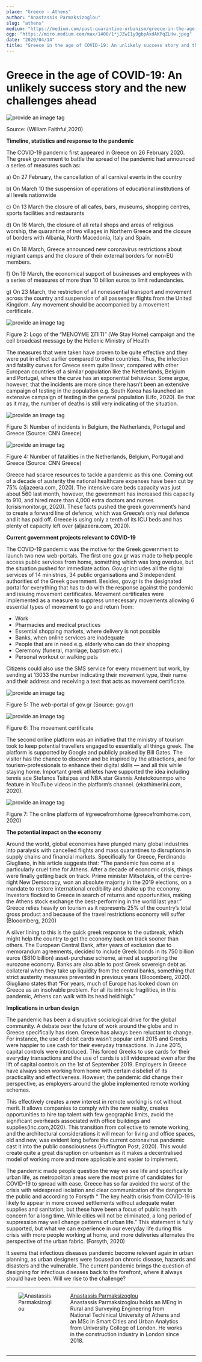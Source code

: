 ```yaml
---
place: "Greece - Athens"
author: "Anastassis Parmaksizoglou"
slug: "athens"
medium: "https://medium.com/post-quarantine-urbanism/greece-in-the-age-of-covid-19-an-unlikely-success-story-and-the-new-challenges-ahead-3c84820b692c"
ogp: "https://miro.medium.com/max/1400/1*jJZwI1y9gbpAxdAKPqZLHw.jpeg"
date: "2020/04/14"
title: "Greece in the age of COVID-19: An unlikely success story and the new challenges ahead"
---
```


Greece in the age of COVID-19: An unlikely success story and the new challenges ahead
=====================================================================================


<img src="https://miro.medium.com/max/1400/1*jJZwI1y9gbpAxdAKPqZLHw.jpeg" alt="provide an image tag"/>



Source: (William Faithful,2020)

**Timeline, statistics and response to the pandemic**

The COVID-19 pandemic first appeared in Greece on 26 February 2020. The greek government to battle the spread of the pandemic had announced a series of measures such as:

a) On 27 February, the cancellation of all carnival events in the country

b) On March 10 the suspension of operations of educational institutions of all levels nationwide

c) On 13 March the closure of all cafes, bars, museums, shopping centres, sports facilities and restaurants

d) On 16 March, the closure of all retail shops and areas of religious worship, the quarantine of two villages in Northern Greece and the closure of borders with Albania, North Macedonia, Italy and Spain.

e) On 18 March, Greece announced new coronavirus restrictions about migrant camps and the closure of their external borders for non-EU members.

f) On 19 March, the economical support of businesses and employees with a series of measures of more than 10 billion euros to limit redundancies.

g) On 23 March, the restriction of all nonessential transport and movement across the country and suspension of all passenger flights from the United Kingdom. Any movement should be accompanied by a movement certificate.

<img src="https://miro.medium.com/max/1310/1*T1bs20-2-_tLSxVf4Gh16g.png" alt="provide an image tag"/>

Figure 2: Logo of the “ΜΕΝΟΥΜΕ ΣΠΙΤΙ” (We Stay Home) campaign and the cell broadcast message by the Hellenic Ministry of Health

The measures that were taken have proven to be quite effective and they were put in effect earlier compared to other countries. Thus, the infection and fatality curves for Greece seem quite linear, compared with other European countries of a similar population like the Netherlands, Belgium and Portugal, where the curve has an exponential behaviour. Some argue, however, that the incidents are more since there hasn’t been an extensive campaign of testing in the population e.g. South Korea has launched an extensive campaign of testing in the general population (Lifo, 2020). Be that as it may, the number of deaths is still very indicating of the situation.

<img src="https://miro.medium.com/max/2000/1*1hXcWWRy9rYFVVaB1W9cNQ.jpeg" alt="provide an image tag"/>

Figure 3: Number of incidents in Belgium, the Netherlands, Portugal and Greece (Source: CNN Greece)

<img src="https://miro.medium.com/max/2000/1*sCngLz9WXNl-Rf_nklidsg.jpeg" alt="provide an image tag"/>

Figure 4: Number of fatalities in the Netherlands, Belgium, Portugal and Greece (Source: CNN Greece)

Greece had scarce resources to tackle a pandemic as this one. Coming out of a decade of austerity the national healthcare expenses have been cut by 75% (aljazeera.com, 2020). The intensive care beds capacity was just about 560 last month, however, the government has increased this capacity to 910, and hired more than 4,000 extra doctors and nurses (crisismonitor.gr, 2020). These facts pushed the greek government’s hand to create a forward line of defence, which was Greece’s only real defence and it has paid off. Greece is using only a tenth of its ICU beds and has plenty of capacity left over (aljazeera.com, 2020).

**Current government projects relevant to COVID-19**

The COVID-19 pandemic was the motive for the Greek government to launch two new web-portals. The first one gov.gr was made to help people access public services from home, something which was long overdue, but the situation pushed for immediate action. Gov.gr includes all the digital services of 14 ministries, 34 public organisations and 3 independent authorities of the Greek government. Besides, gov.gr is the designated portal for everything that has to do with the response against the pandemic and issuing movement certificates. Movement certificates were implemented as a measure to suppress unnecessary movements allowing 6 essential types of movement to go and return from:

*   Work
*   Pharmacies and medical practices
*   Essential shopping markets, where delivery is not possible
*   Banks, when online services are inadequate
*   People that are in need e.g. elderly who can do their shopping
*   Ceremony (funeral, marriage, baptism etc.)
*   Personal workout or walking pets

Citizens could also use the SMS service for every movement but work, by sending at 13033 the number indicating their movement type, their name and their address and receiving a text that acts as movement certificate.

<img src="https://miro.medium.com/max/1400/1*RZYZDkfIU8OOqKaQyzqWHQ.png" alt="provide an image tag"/>

Figure 5: The web-portal of gov.gr (Source: gov.gr)

<img src="https://miro.medium.com/max/1204/0*LrX2u_vbfS2Tr3O9.jpg" alt="provide an image tag"/>


Figure 6: The movement certificate

The second online platform was an initiative that the ministry of tourism took to keep potential travellers engaged to essentially all things greek. The platform is supported by Google and publicly praised by Bill Gates. The visitor has the chance to discover and be inspired by the attractions, and for tourism-professionals to enhance their digital skills — and all this while staying home. Important greek athletes have supported the idea including tennis ace Stefanos Tsitsipas and NBA star Giannis Antetokounmpo who feature in YouTube videos in the platform’s channel. (ekathimerini.com, 2020).

<img src="https://miro.medium.com/max/1400/1*-aDL4v3lvwP150TU1VILAA.png" alt="provide an image tag"/>


Figure 7: The online platform of #greecefromhome (greecefromhome.com, 2020)

**The potential impact on the economy**

Around the world, global economies have plunged many global industries into paralysis with cancelled flights and mass quarantines to disruptions in supply chains and financial markets. Specifically for Greece, Ferdinando Giugliano, in his article suggests that: “The pandemic has come at a particularly cruel time for Athens. After a decade of economic crisis, things were finally getting back on track. Prime minister Mitsotakis, of the centre-right New Democracy, won an absolute majority in the 2019 elections, on a mandate to restore international credibility and shake up the economy. Investors flocked to Greece in search of returns and opportunities, making the Athens stock exchange the best-performing in the world last year.” Greece relies heavily on tourism as it represents 25% of the country’s total gross product and because of the travel restrictions economy will suffer (Blooomberg, 2020)

A silver lining to this is the quick greek response to the outbreak, which might help the country to get the economy back on track sooner than others. The European Central Bank, after years of exclusion due to memorandum agreements, decided to include Greek bonds in its 750 billion euros ($810 billion) asset-purchase scheme, aimed at supporting the eurozone economy. Banks are also able to post Greek sovereign debt as collateral when they take up liquidity from the central banks, something that strict austerity measures prevented in previous years (Blooomberg, 2020). Giugliano states that “For years, much of Europe has looked down on Greece as an insolvable problem. For all its intrinsic fragilities, in this pandemic, Athens can walk with its head held high.”

**Implications in urban design**

The pandemic has been a disruptive sociological drive for the global community. A debate over the future of work around the globe and in Greece specifically has risen. Greece has always been reluctant to change. For instance, the use of debit cards wasn’t popular until 2015 and Greeks were happier to use cash for their everyday transactions. In June 2015, capital controls were introduced. This forced Greeks to use cards for their everyday transactions and the use of cards is still widespread even after the lift of capital controls on the 1st of September 2019. Employers in Greece have always seen working from home with certain disbelief of its practicality and effectiveness. However, the pandemic did change their perspective, as employers around the globe implemented remote working schemes.

This effectively creates a new interest in remote working is not without merit. It allows companies to comply with the new reality, creates opportunities to hire top talent with few geographic limits, avoid the significant overheads associated with office buildings and supplies(Inc.com,2020). This transition from collective to remote working, and the architectural considerations it will mean for living and office spaces, old and new, was evident long before the current coronavirus pandemic cast it into the public consciousness (Huffington Post, 2020). This would create quite a great disruption on urbanism as it makes a decentralised model of working more and more applicable and easier to implement.

The pandemic made people question the way we see life and specifically urban life, as metropolitan areas were the most prime of candidates for COVID-19 to spread with ease. Greece has so far avoided the worst of the crisis with widespread isolation and clear communication of the dangers to the public and according to Forsyth “ The key health crisis from COVID-19 is likely to appear in more crowed settlements without adequate water supplies and sanitation, but these have been a focus of public health concern for a long time. While cities will not be eliminated, a long period of suppression may well change patterns of urban life.” This statement is fully supported, but what we can experience in our everyday life during this crisis with more people working at home, and more deliveries alternates the perspective of the urban fabric. (Forsyth, 2020)

It seems that infectious diseases pandemic become relevant again in urban planning, as urban designers were focused on chronic disease, hazards and disasters and the vulnerable. The current pandemic brings the question of designing for infectious diseases back to the forefront, where it always should have been. Will we rise to the challenge?

* * *

<div  style="display:flex; justify-content: space-evenly">
    <div style="margin-right:1rem; width:18%">
        <img alt="Anastassis Parmaksizoglou" src="https://miro.medium.com/fit/c/96/96/2*UDMT5QORbn1M0QTT2OoumA.png"/>
    </div>
    <div  style="width: 60%;">
        <a href="https://medium.com/@parmatop?source=post_page-----3c84820b692c----------------------">Anastassis Parmaksizoglou </a>
        <br/>
        Anastassis Parmaksizoglou holds an MEng in Rural and Surveying Engineering from National Techinical University of Athens and an MSc in Smart Cities and Urban Analytics from University College of London. He works in the construction industry in London since 2018.
    </div>
</div>
<br/>

* * *
